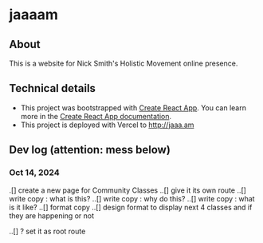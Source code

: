 # jaaaam

## About
This is a website for Nick Smith's Holistic Movement online presence.

## Technical details
* This project was bootstrapped with [Create React App](https://github.com/facebook/create-react-app). You can learn more in the [Create React App documentation](https://facebook.github.io/create-react-app/docs/getting-started).
* This project is deployed with Vercel to http://jaaa.am

## Dev log (attention: mess below)

### Oct 14, 2024
.[] create a new page for Community Classes
..[] give it its own route
..[] write copy : what is this?
..[] write copy : why do this?
..[] write copy : what is it like?
..[] format copy
..[] design format to display next 4 classes and if they are happening or not


..[] ? set it as root route

